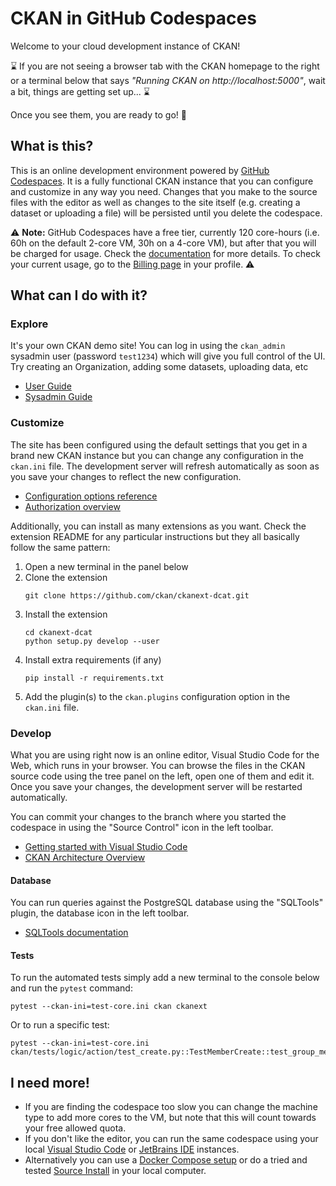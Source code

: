 # CKAN in GitHub Codespaces

Welcome to your cloud development instance of CKAN!

⌛ If you are not seeing a browser tab with the CKAN homepage to the right or a terminal below that says _"Running CKAN on http://localhost:5000"_, wait a bit, things are getting set up... ⌛

 Once you see them, you are ready to go! 🚀

 ## What is this?

 This is an online development environment powered by [GitHub Codespaces](https://github.com/features/codespaces). It is a fully functional CKAN instance that you can configure and customize in any way you need. Changes that you make to the source files with the editor as well as changes to the site itself (e.g. creating a dataset or uploading a file) will be persisted until you delete the codespace.

⚠️  **Note:** GitHub Codespaces have a free tier, currently 120 core-hours (i.e. 60h on the default 2-core VM, 30h on a 4-core VM), but after that you will be charged for usage. Check the [documentation](https://github.com/features/codespaces) for more details. To check your current usage, go to the [Billing page](https://github.com/settings/billing) in your profile. ⚠️


## What can I do with it?

### Explore

It's your own CKAN demo site! You can log in using the `ckan_admin` sysadmin user (password `test1234`) which will give you full control of the UI. Try creating an Organization, adding some datasets, uploading data, etc

* [User Guide](https://docs.ckan.org/en/latest/user-guide.html)
* [Sysadmin Guide](https://docs.ckan.org/en/latest/sysadmin-guide.html)


### Customize

The site has been configured using the default settings that you get in a brand new CKAN instance but you can change any configuration in the `ckan.ini` file. The development server will refresh automatically as soon as you save your changes to reflect the new configuration.

 * [Configuration options reference](https://docs.ckan.org/en/latest/maintaining/configuration.html#ckan-configuration-file)
 * [Authorization overview](https://docs.ckan.org/en/latest/maintaining/authorization.html)

Additionally, you can install as many extensions as you want. Check the extension README for any particular instructions but they all basically follow the same pattern:
1. Open a new terminal in the panel below
2. Clone the extension
    ```
    git clone https://github.com/ckan/ckanext-dcat.git
    ```
3. Install the extension
    ```
    cd ckanext-dcat
    python setup.py develop --user
    ```
3. Install extra requirements (if any)
    ```
    pip install -r requirements.txt
    ```
4. Add the plugin(s) to the `ckan.plugins` configuration option in the `ckan.ini` file.

### Develop

What you are using right now is an online editor, Visual Studio Code for the Web, which runs in your browser. You can browse the files in the CKAN source code using the tree panel on the left, open one of them and edit it. Once you save your changes, the development server will be restarted automatically.

You can commit your changes to the branch where you started the codespace in using the "Source Control" icon in the left toolbar.

* [Getting started with Visual Studio Code](https://code.visualstudio.com/docs/editor/codebasics)
* [CKAN Architecture Overview](https://docs.ckan.org/en/latest/contributing/architecture.html)

#### Database

You can run queries against the PostgreSQL database using the "SQLTools" plugin, the database icon in the left toolbar.

* [SQLTools documentation](https://vscode-sqltools.mteixeira.dev/en/home/#features)

#### Tests

To run the automated tests simply add a new terminal to the console below and run the `pytest` command:

```
pytest --ckan-ini=test-core.ini ckan ckanext
```

Or to run a specific test:

```
pytest --ckan-ini=test-core.ini ckan/tests/logic/action/test_create.py::TestMemberCreate::test_group_member_creation
```

## I need more!

* If you are finding the codespace too slow you can change the machine type to add more cores to the VM, but note that this will count towards your free allowed quota.
* If you don't like the editor, you can run the same codespace using your local [Visual Studio Code](https://docs.github.com/en/codespaces/developing-in-codespaces/using-github-codespaces-in-visual-studio-code) or [JetBrains IDE](https://docs.github.com/en/codespaces/developing-in-codespaces/using-github-codespaces-in-your-jetbrains-ide) instances.
* Alternatively you can use a [Docker Compose setup](https://github.com/ckan/ckan-docker) or do a tried and tested [Source Install](https://docs.ckan.org/en/latest/maintaining/installing/install-from-source.html) in your local computer.
